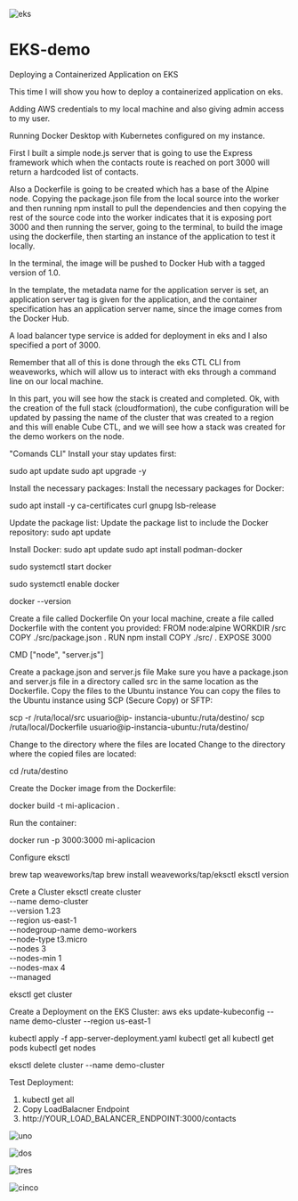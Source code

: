 ![eks](https://github.com/user-attachments/assets/9520e3a8-c969-4a4a-a3b8-e6c0979b1b4b)

# EKS-demo

Deploying a Containerized Application on EKS

This time I will show you how to deploy a containerized application on eks.

Adding AWS credentials to my local machine and also giving admin access to my user.

Running Docker Desktop with Kubernetes configured on my instance.

First I built a simple node.js server that is going to use the Express framework which when the contacts route is reached on port 3000 will return a hardcoded list of contacts.

Also a Dockerfile is going to be created which has a base of the Alpine node. Copying the package.json file from the local source into the worker and then running npm install to pull the dependencies and then copying the rest of the source code into the worker indicates that it is exposing port 3000 and then running the server, going to the terminal, to build the image using the dockerfile, then starting an instance of the application to test it locally.

In the terminal, the image will be pushed to Docker Hub with a tagged version of 1.0.

In the template, the metadata name for the application server is set, an application server tag is given for the application, and the container specification has an application server name, since the image comes from the Docker Hub.

A load balancer type service is added for deployment in eks and I also specified a port of 3000.

Remember that all of this is done through the eks CTL CLI from weaveworks, which will allow us to interact with eks through a command line on our local machine.

In this part, you will see how the stack is created and completed. Ok, with the creation of the full stack (cloudformation), the cube configuration will be updated by passing the name of the cluster that was created to a region and this will enable Cube CTL, and we will see how a stack was created for the demo workers on the node.



"Comands CLI"
Install your stay updates first:

sudo apt update
sudo apt upgrade -y

Install the necessary packages: Install the necessary packages for Docker:


sudo apt install -y ca-certificates curl gnupg lsb-release


Update the package list: Update the package list to include the Docker repository:
sudo apt update


Install Docker:
sudo apt update
sudo apt install podman-docker


sudo systemctl start docker


sudo systemctl enable docker


docker --version






Create a file called Dockerfile
On your local machine, create a file called Dockerfile with the content you provided:
FROM node:alpine
WORKDIR /src
COPY ./src/package.json .
RUN npm install
COPY ./src/ .
EXPOSE 3000


CMD ["node", "server.js"]


Create a package.json and server.js file
Make sure you have a package.json and server.js file in a directory called src in the same location as the Dockerfile.
Copy the files to the Ubuntu instance
You can copy the files to the Ubuntu instance using SCP (Secure Copy) or SFTP:


scp -r /ruta/local/src usuario@ip- instancia-ubuntu:/ruta/destino/
scp /ruta/local/Dockerfile usuario@ip-instancia-ubuntu:/ruta/destino/


Change to the directory where the files are located
Change to the directory where the copied files are located:


cd /ruta/destino




Create the Docker image from the Dockerfile:


docker build -t mi-aplicacion .


Run the container:


docker run -p 3000:3000 mi-aplicacion




Configure eksctl 


brew tap weaveworks/tap
brew install weaveworks/tap/eksctl
eksctl version


Crete a Cluster
 eksctl create cluster \
 --name demo-cluster \
 --version 1.23 \
 --region us-east-1 \
 --nodegroup-name demo-workers \
 --node-type t3.micro \
 --nodes 3 \
 --nodes-min 1 \
 --nodes-max 4 \
 --managed


eksctl get cluster


Create a Deployment on the EKS Cluster:
aws eks update-kubeconfig --name demo-cluster --region us-east-1


kubectl apply -f app-server-deployment.yaml
kubectl get all
kubectl get pods
kubectl get nodes


eksctl delete cluster --name demo-cluster


Test Deployment:
1. kubectl get all
2. Copy LoadBalacner Endpoint
3. http://YOUR_LOAD_BALANCER_ENDPOINT:3000/contacts

![uno](https://github.com/user-attachments/assets/32f1ea45-ca40-40f7-a516-1419081124dd)

![dos](https://github.com/user-attachments/assets/060fa915-68cc-412c-9b99-70d468c9e53a)


![tres](https://github.com/user-attachments/assets/09fb640e-bff4-4f3a-955c-77db96c96f6b)

![cinco](https://github.com/user-attachments/assets/2d2bd4b4-cc3b-4cdd-a110-f488ba8bd954)





